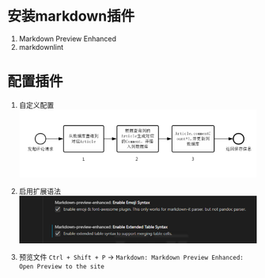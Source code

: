 # 安装markdown插件

1. Markdown Preview Enhanced
2. markdownlint

# 配置插件

1. 自定义配置 ![config1](./img/Markdown_Preview_Enhanced.png)

2. 启用扩展语法 ![extension](./img/Markdown_Preview_Enhanced-1.PNG)

3. 预览文件 `Ctrl + Shift + P` -> `Markdown: Markdown Preview Enhanced: Open Preview to the site`

